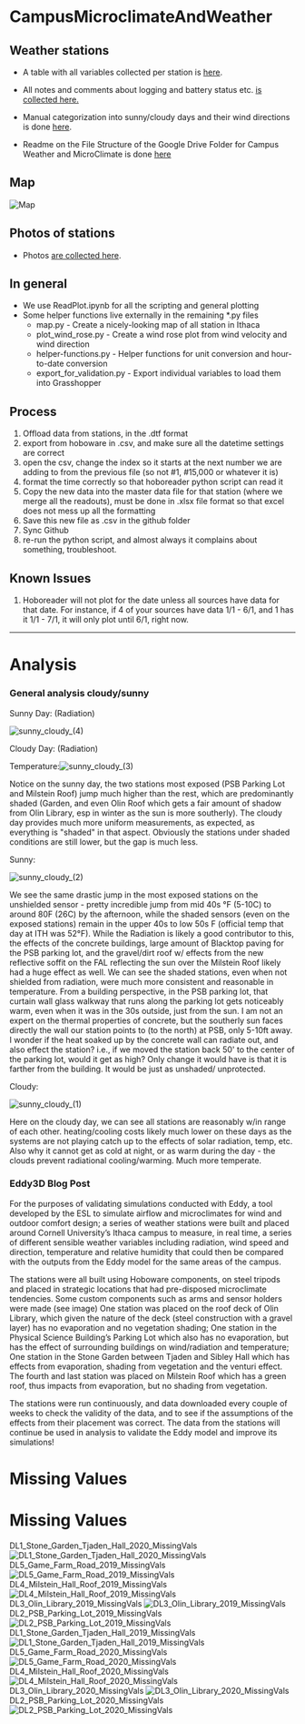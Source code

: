 # CampusMicroclimateAndWeather



## Weather stations

- A table with all variables collected per station is [here](https://docs.google.com/spreadsheets/d/1stQ-JpZJQzPA_StJ-Pz5o_tf_n-uWoIriaG0Jw_OWBU/edit?usp=sharing).

- All notes and comments about logging and battery status etc. [is collected here.](https://docs.google.com/spreadsheets/d/1gOeqPoUskun3UhIJ1qPwKxNo8b02dM2avpZNKrtnYA4/edit?usp=sharing)
- Manual categorization into sunny/cloudy days and their wind directions is done [here](https://docs.google.com/spreadsheets/d/1Ovnedzpi4LMOBK0Ii7IPQtpKql-AmFPRoOFP7UN4RUE/edit?usp=sharing).
- Readme on the File Structure of the Google Drive Folder for Campus Weather and MicroClimate is done [here](https://docs.google.com/document/d/1QgseVN3zFGXV9Clwww-3O3Q9E_a1uQgMMkEOYMuYIeE/edit?usp=sharing)

## Map

![Map](Map.svg)



## Photos of stations

- Photos [are collected here](https://drive.google.com/drive/folders/12eZfdLehY-cCHlcfHygO_kw4nGF1c4Tg?usp=sharing).

## In general

- We use ReadPlot.ipynb for all the scripting and general plotting
- Some helper functions live externally in the remaining *.py files
  - map.py - Create a nicely-looking map of all station in Ithaca
  - plot_wind_rose.py - Create a wind rose plot from wind velocity and wind direction
  - helper-functions.py - Helper functions for unit conversion and hour-to-date conversion
  - export_for_validation.py - Export individual variables to load them into Grasshopper

## Process

1. Offload data from stations, in the .dtf format
2. export from hoboware in .csv, and make sure all the datetime settings are correct
3. open the csv, change the index so it starts at the next number we are adding to from the previous file (so not #1, #15,000 or whatever it is)
4. format the time correctly so that hoboreader python script can read it
5. Copy the new data into the master data file for that station (where we merge all the readouts), must be done in .xlsx file format so that excel does not mess up all the formatting
6. Save this new file as .csv in the github folder
7. Sync Github
8. re-run the python script, and almost always it complains about something, troubleshoot.

## Known Issues

1. Hoboreader will not plot for the date unless all sources have data for that date. For instance, if 4 of your sources have data 1/1 - 6/1, and 1 has it 1/1 - 7/1, it will only plot until 6/1, right now.




---



# Analysis



### General analysis cloudy/sunny



Sunny Day: (Radiation)

![sunny_cloudy_(4)](analysis/sunny_cloudy_(4).png)

Cloudy Day: (Radiation)

Temperature:![sunny_cloudy_(3)](analysis/sunny_cloudy_(3).png)

Notice on the sunny day, the two stations most exposed (PSB Parking Lot and Milstein Roof) jump much higher than the rest, which are predominantly shaded (Garden, and even Olin Roof which gets a fair amount of shadow from Olin Library, esp in winter as the sun is more southerly). The cloudy day provides much more uniform measurements, as expected, as everything is "shaded" in that aspect. Obviously the stations under shaded conditions are still lower, but the gap is much less. 



Sunny:



![sunny_cloudy_(2)](analysis/sunny_cloudy_(2).png)

We see the same drastic jump in the most exposed stations on the unshielded sensor - pretty incredible jump from mid 40s °F (5-10C) to around 80F (26C) by the afternoon, while the shaded sensors (even on the exposed stations) remain in the upper 40s to low 50s F (official temp that day at ITH was 52°F). While the Radiation is likely a good contributor to this, the effects of the concrete buildings, large amount of Blacktop paving for the PSB parking lot, and the gravel/dirt roof w/ effects from the new reflective soffit on the FAL reflecting the sun over the Milstein Roof likely had a huge effect as well. We can see the shaded stations, even when not shielded from radiation, were much more consistent and reasonable in temperature. From a building perspective, in the PSB parking lot, that curtain wall glass walkway that runs along the parking lot gets noticeably warm, even when it was in the 30s outside, just from the sun. I am not an expert on the thermal properties of concrete, but the southerly sun faces directly the wall our station points to (to the north) at PSB, only 5-10ft away. I wonder if the heat soaked up by the concrete wall can radiate out, and also effect the station? i.e., if we moved the station back 50' to the center of the parking lot, would it get as high? Only change it would have is that it is farther from the building. It would be just as unshaded/ unprotected.

Cloudy:

![sunny_cloudy_(1)](analysis/sunny_cloudy_(1).png)

Here on the cloudy day, we can see all stations are reasonably w/in range of each other. heating/cooling costs likely much lower on these days as the systems are not playing catch up to the effects of solar radiation, temp, etc. Also why it cannot get as cold at night, or as warm during the day - the clouds prevent radiational cooling/warming. Much more temperate.



### Eddy3D Blog Post 

For the purposes of validating simulations conducted with Eddy, a tool developed by the ESL to simulate airflow and microclimates for wind and outdoor comfort design; a series of weather stations were built and placed around Cornell University’s Ithaca campus to measure, in real time, a series of different sensible weather variables including radiation, wind speed and direction, temperature and relative humidity that could then be compared with the outputs from the Eddy model for the same areas of the campus.

The stations were all built using Hoboware components, on steel tripods and placed in strategic locations that had pre-disposed microclimate tendencies. Some custom components such as arms and sensor holders were made (see image) One station was placed on the roof deck of Olin Library, which given the nature of the deck (steel construction with a gravel layer) has no evaporation and no vegetation shading; One station in the Physical Science Building’s Parking Lot which also has no evaporation, but has the effect of surrounding buildings on wind/radiation and temperature; One station in the Stone Garden between Tjaden and Sibley Hall which has effects from evaporation, shading from vegetation and the venturi effect. The fourth and last station was placed on Milstein Roof which has a green roof, thus impacts from evaporation, but no shading from vegetation.

The stations were run continuously, and data downloaded every couple of weeks to check the validity of the data, and to see if the assumptions of the effects from their placement was correct. The data from the stations will continue be used in analysis to validate the Eddy model and improve its simulations!



# Missing Values

# Missing Values

DL1_Stone_Garden_Tjaden_Hall_2020_MissingVals
![DL1_Stone_Garden_Tjaden_Hall_2020_MissingVals](DL1_Stone_Garden_Tjaden_Hall_2020_MissingVals.png)
DL5_Game_Farm_Road_2019_MissingVals
![DL5_Game_Farm_Road_2019_MissingVals](DL5_Game_Farm_Road_2019_MissingVals.png)
DL4_Milstein_Hall_Roof_2019_MissingVals
![DL4_Milstein_Hall_Roof_2019_MissingVals](DL4_Milstein_Hall_Roof_2019_MissingVals.png)
DL3_Olin_Library_2019_MissingVals
![DL3_Olin_Library_2019_MissingVals](DL3_Olin_Library_2019_MissingVals.png)
DL2_PSB_Parking_Lot_2019_MissingVals
![DL2_PSB_Parking_Lot_2019_MissingVals](DL2_PSB_Parking_Lot_2019_MissingVals.png)
DL1_Stone_Garden_Tjaden_Hall_2019_MissingVals
![DL1_Stone_Garden_Tjaden_Hall_2019_MissingVals](DL1_Stone_Garden_Tjaden_Hall_2019_MissingVals.png)
DL5_Game_Farm_Road_2020_MissingVals
![DL5_Game_Farm_Road_2020_MissingVals](DL5_Game_Farm_Road_2020_MissingVals.png)
DL4_Milstein_Hall_Roof_2020_MissingVals
![DL4_Milstein_Hall_Roof_2020_MissingVals](DL4_Milstein_Hall_Roof_2020_MissingVals.png)
DL3_Olin_Library_2020_MissingVals
![DL3_Olin_Library_2020_MissingVals](DL3_Olin_Library_2020_MissingVals.png)
DL2_PSB_Parking_Lot_2020_MissingVals
![DL2_PSB_Parking_Lot_2020_MissingVals](DL2_PSB_Parking_Lot_2020_MissingVals.png)